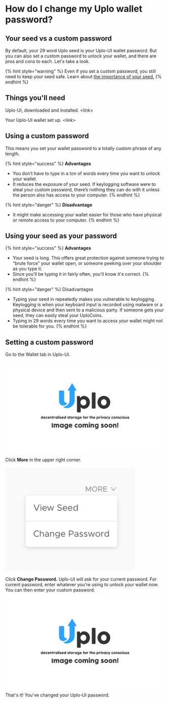# How do I change my Uplo wallet password?

## Your seed vs a custom password

By default, your 29 word Uplo seed is your Uplo-UI wallet password. But you can also set a custom password to unlock your wallet, and there are pros and cons to each. Let's take a look.

{% hint style="warning" %}
Even if you set a custom password, you still need to keep your seed safe. Learn about [the importance of your seed.](the-importance-of-your-seed.md)
{% endhint %}

## Things you'll need

Uplo-UI, downloaded and installed. &lt;link&gt;

Your Uplo-UI wallet set up. &lt;link&gt;

## Using a custom password

This means you set your wallet password to a totally custom phrase of any length.

{% hint style="success" %}
**Advantages**

* You don’t have to type in a ton of words every time you want to unlock your wallet.
* It reduces the exposure of your seed. If keylogging software were to steal your custom password, there’s nothing they can do with it unless the person also has access to your computer.
{% endhint %}

{% hint style="danger" %}
**Disadvantage**

* It might make accessing your wallet easier for those who have physical or remote access to your computer.
{% endhint %}

## Using your seed as your password

{% hint style="success" %}
**Advantages**

* Your seed is long. This offers great protection against someone trying to “brute force” your wallet open, or someone peeking over your shoulder as you type it.
* Since you'll be typing it in fairly often, you'll know it's correct.
{% endhint %}

{% hint style="danger" %}
Disadvantages

* Typing your seed in repeatedly makes you vulnerable to keylogging. Keylogging is when your keyboard input is recorded using malware or a physical device and then sent to a malicious party. If someone gets your seed, they can easily steal your UploCoins.
* Typing in 29 words every time you want to access your wallet might not be tolerable for you.
{% endhint %}

## Setting a custom password

Go to the Wallet tab in Uplo-UI.

![](../.gitbook/assets/coming-soon-01.png)

Click **More** in the upper right corner.

![](../.gitbook/assets/wallet-2%20%282%29%20%283%29.png)

Click **Change Password.** Uplo-UI will ask for your current password. For current password, enter whatever you're using to unlock your wallet now. You can then enter your custom password.

![](../.gitbook/assets/coming-soon-01.png)

That's it! You've changed your Uplo-UI password.

